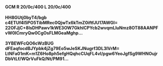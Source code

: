 #### GCM R 20/0c/400 L 20/0c/400
**HH8GUtj0byT4/bgb**<br/>**c4ETUf4I5PO5TibMRec0QjwTx6kTmZ0iftfJU17AWGI=**<br/>**22OFJjC+8lsDHPawv1kWE3OW7GkhlCPYcb2wvqmLluNmz8OT88AANPFvW0lCmryQw0CgOsFLMGeaMghp...**<br/><br/>
**3YBEWFcQO6cWzBUG**<br/>**dFEaqfocdBJYpbk4jZg79Eo5wJeSKJNugrf3DL3lVrM=**<br/>**LtNFa01mK+m1Z6Ho8ph5efgHQqhcCUqFL4vl/pgw6YeoJgfSg9WHNOujrDbVtLf/WQrVuFkQ/Nt/PM91...**